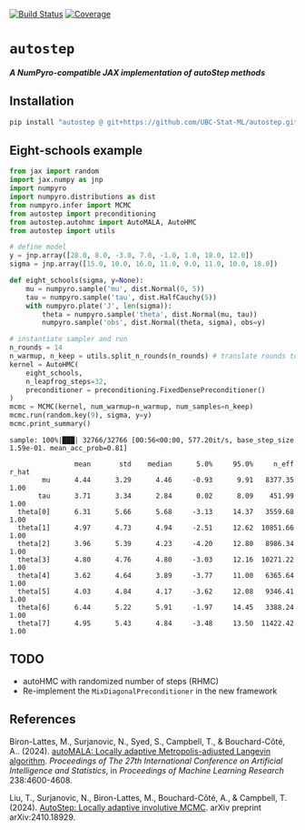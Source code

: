 [![Build Status](https://github.com/UBC-Stat-ML/autostep/actions/workflows/CI.yml/badge.svg?branch=main)](https://github.com/UBC-Stat-ML/autostep/actions/workflows/CI.yml?query=branch%3Amain)
[![Coverage](https://codecov.io/gh/UBC-Stat-ML/autostep/branch/main/graph/badge.svg)](https://codecov.io/gh/UBC-Stat-ML/autostep)

# `autostep`

***A NumPyro-compatible JAX implementation of autoStep methods***

## Installation

```bash
pip install "autostep @ git+https://github.com/UBC-Stat-ML/autostep.git"
```

## Eight-schools example

```python
from jax import random
import jax.numpy as jnp
import numpyro
import numpyro.distributions as dist
from numpyro.infer import MCMC
from autostep import preconditioning
from autostep.autohmc import AutoMALA, AutoHMC
from autostep import utils

# define model
y = jnp.array([28.0, 8.0, -3.0, 7.0, -1.0, 1.0, 18.0, 12.0])
sigma = jnp.array([15.0, 10.0, 16.0, 11.0, 9.0, 11.0, 10.0, 18.0])

def eight_schools(sigma, y=None):
    mu = numpyro.sample('mu', dist.Normal(0, 5))
    tau = numpyro.sample('tau', dist.HalfCauchy(5))
    with numpyro.plate('J', len(sigma)):
        theta = numpyro.sample('theta', dist.Normal(mu, tau))
        numpyro.sample('obs', dist.Normal(theta, sigma), obs=y)

# instantiate sampler and run
n_rounds = 14
n_warmup, n_keep = utils.split_n_rounds(n_rounds) # translate rounds to warmup/keep
kernel = AutoHMC(
    eight_schools,
    n_leapfrog_steps=32,
    preconditioner = preconditioning.FixedDensePreconditioner()
)
mcmc = MCMC(kernel, num_warmup=n_warmup, num_samples=n_keep)
mcmc.run(random.key(9), sigma, y=y)
mcmc.print_summary()
```
```
sample: 100%|███| 32766/32766 [00:56<00:00, 577.20it/s, base_step_size 1.59e-01. mean_acc_prob=0.81]

                mean       std    median      5.0%     95.0%     n_eff     r_hat
        mu      4.44      3.29      4.46     -0.93      9.91   8377.35      1.00
       tau      3.71      3.34      2.84      0.02      8.09    451.99      1.00
  theta[0]      6.31      5.66      5.68     -3.13     14.37   3559.68      1.00
  theta[1]      4.97      4.73      4.94     -2.51     12.62  10851.66      1.00
  theta[2]      3.96      5.39      4.23     -4.20     12.80   8986.34      1.00
  theta[3]      4.80      4.76      4.80     -3.03     12.16  10271.22      1.00
  theta[4]      3.62      4.64      3.89     -3.77     11.00   6365.64      1.00
  theta[5]      4.03      4.84      4.17     -3.62     12.08   9346.41      1.00
  theta[6]      6.44      5.22      5.91     -1.97     14.45   3388.24      1.00
  theta[7]      4.95      5.43      4.84     -3.48     13.50  11422.42      1.00
```

## TODO

- autoHMC with randomized number of steps (RHMC)
- Re-implement the `MixDiagonalPreconditioner` in the new framework

## References

Biron-Lattes, M., Surjanovic, N., Syed, S., Campbell, T., & Bouchard-Côté, A.. (2024). 
[autoMALA: Locally adaptive Metropolis-adjusted Langevin algorithm](https://proceedings.mlr.press/v238/biron-lattes24a.html). 
*Proceedings of The 27th International Conference on Artificial Intelligence and Statistics*, 
in *Proceedings of Machine Learning Research* 238:4600-4608.

Liu, T., Surjanovic, N., Biron-Lattes, M., Bouchard-Côté, A., & Campbell, T. (2024). 
[AutoStep: Locally adaptive involutive MCMC](https://arxiv.org/abs/2410.18929). arXiv preprint arXiv:2410.18929.

